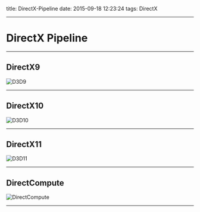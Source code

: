 title: DirectX-Pipeline
date: 2015-09-18 12:23:24
tags: DirectX

---

# DirectX Pipeline
---

## DirectX9
![D3D9](http://7xlvtd.com1.z0.glb.clouddn.com/15-9-18/61135679.jpg)

---

## DirectX10
![D3D10](http://7xlvtd.com1.z0.glb.clouddn.com/15-9-18/46463470.jpg)

---

## DirectX11
![D3D11](http://7xlvtd.com1.z0.glb.clouddn.com/15-9-18/6328682.jpg)

---

## DirectCompute
![DirectCompute](http://7xlvtd.com1.z0.glb.clouddn.com/15-9-18/63515085.jpg)

---
